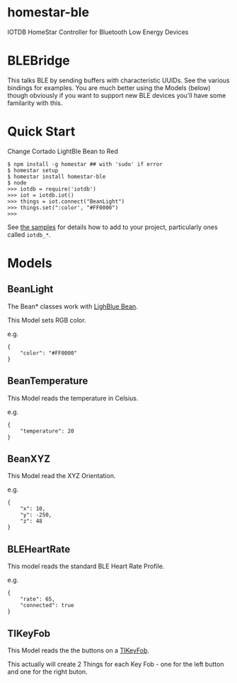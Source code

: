 # homestar-ble
IOTDB HomeStar Controller for Bluetooth Low Energy Devices

# BLEBridge

This talks BLE by sending buffers with characteristic UUIDs.
See the various bindings for examples.
You are much better using the Models (below) though obviously
if you want to support new BLE devices you'll have some
familarity with this.

# Quick Start

Change Cortado LightBle Bean to Red

	$ npm install -g homestar ## with 'sudo' if error
	$ homestar setup
	$ homestar install homestar-ble
	$ node
	>>> iotdb = require('iotdb')
	>>> iot = iotdb.iot()
	>>> things = iot.connect("BeanLight")
	>>> things.set(":color', "#FF0000")
    >>>

See <a href="samples/">the samples</a> for details how to add to your project,
particularly ones called <code>iotdb\_\*</code>.

# Models

## BeanLight

The Bean\* classes work with 
[LighBlue Bean](https://punchthrough.com/bean/).

This Model sets RGB color.

e.g.

    {
        "color": "#FF0000"
    }

## BeanTemperature

This Model reads the temperature in Celsius.

e.g.

    {
        "temperature": 20
    }

## BeanXYZ

This Model read the XYZ Orientation.

e.g.

    {
        "x": 10,
        "y": -250,
        "z": 48
    }

## BLEHeartRate

This model reads the standard BLE Heart Rate Profile.

e.g.

    {
        "rate": 65,
        "connected": true
    }

## TIKeyFob

This Model reads the the buttons on a 
[TIKeyFob](http://processors.wiki.ti.com/index.php/Category:KeyFobDemo).

This actually will create 2 Things for each Key Fob - one
for the left button and one for the right buton.
